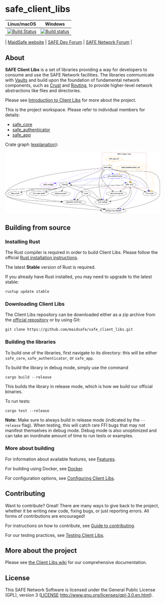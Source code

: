 # safe_client_libs


|Linux/macOS|Windows|
|:--------:|:-----:|
|[![Build Status](https://travis-ci.com/maidsafe/safe_client_libs.svg?branch=master)](https://travis-ci.com/maidsafe/safe_client_libs)|[![Build status](https://ci.appveyor.com/api/projects/status/qyvxnojplcwcey4l/branch/master?svg=true)](https://ci.appveyor.com/project/MaidSafe-QA/safe-client-libs/branch/master)|

| [MaidSafe website](https://maidsafe.net) | [SAFE Dev Forum](https://forum.safedev.org) | [SAFE Network Forum](https://safenetforum.org) |

## About

**SAFE Client Libs** is a set of libraries providing a way for developers to consume and use the SAFE Network facilities. The libraries communicate with [Vaults](https://github.com/maidsafe/safe_vault) and build upon the foundation of fundamental network components, such as [Crust](https://github.com/maidsafe/crust) and [Routing](https://github.com/maidsafe/routing), to provide higher-level network abstractions like files and directories.

Please see [Introduction to Client Libs](https://github.com/maidsafe/safe_client_libs/wiki/Introduction-to-Client-Libs) for more about the project.

This is the project workspace. Please refer to individual members for details:

- [safe_core](safe_core/README.md)
- [safe_authenticator](safe_authenticator/README.md)
- [safe_app](safe_app/README.md)

Crate graph ([explanation](https://github.com/maidsafe/safe_client_libs/wiki#crate-graph)):

![safe_app dependencies](safe-client-libs.png)

## Building from source

### Installing Rust

The Rust compiler is required in order to build Client Libs. Please follow the official [Rust installation instructions](https://www.rust-lang.org/en-US/install.html).

The latest **Stable** version of Rust is required.

If you already have Rust installed, you may need to upgrade to the latest stable:

```
rustup update stable
```

### Downloading Client Libs

The Client Libs repository can be downloaded either as a zip archive from the [official repository](https://github.com/maidsafe/safe_client_libs) or by using Git:

```
git clone https://github.com/maidsafe/safe_client_libs.git
```

### Building the libraries

To build one of the libraries, first navigate to its directory: this will be either `safe_core`, `safe_authenticator`, or `safe_app`.

To build the library in debug mode, simply use the command

```
cargo build --release
```

This builds the library in release mode, which is how we build our official binaries.

To run tests:

```
cargo test --release
```

**Note:** Make sure to always build in release mode (indicated by the `--release` flag). When testing, this will catch rare FFI bugs that may not manifest themselves in debug mode. Debug mode is also unoptimized and can take an inordinate amount of time to run tests or examples.

### More about building

For information about available features, see [Features](https://github.com/maidsafe/safe_client_libs/wiki/Building-Client-Libs#features).

For building using Docker, see [Docker](https://github.com/maidsafe/safe_client_libs/wiki/Building-Client-Libs#docker).

For configuration options, see [Configuring Client Libs](https://github.com/maidsafe/safe_client_libs/wiki/Configuring-Client-Libs).

## Contributing

Want to contribute? Great! There are many ways to give back to the project, whether it be writing new code, fixing bugs, or just reporting errors. All forms of contributions are encouraged!

For instructions on how to contribute, see [Guide to contributing](https://github.com/maidsafe/safe_client_libs/wiki/Guide-to-contributing).

For our testing practices, see [Testing Client Libs](https://github.com/maidsafe/safe_client_libs/wiki/Testing-Client-Libs).

## More about the project

Please see [the Client Libs wiki](https://github.com/maidsafe/safe_client_libs/wiki) for our comprehensive documentation.

## License

This SAFE Network Software is licensed under the General Public License (GPL), version 3 ([LICENSE](LICENSE) http://www.gnu.org/licenses/gpl-3.0.en.html).

